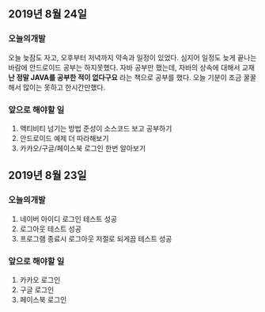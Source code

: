 ## 2019년 8월 24일
### 오늘의개발
오늘 늦잠도 자고, 오후부터 저녁까지 약속과 일정이 있었다. 심지어 일정도 늦게 끝나는 바람에 안드로이드 공부는 하지못했다.
자바 공부만 했는데, 자바의 상속에 대해서 교재 **난 정말 JAVA를 공부한 적이 없다구요** 라는 책으로 공부를 했다.
오늘 기분이 조금 꿀꿀해서 많이는 못하고 한시간만했다.

### 앞으로 해야할 일
1. 액티비티 넘기는 방법 준성이 소스코드 보고 공부하기
2. 안드로이드 예제 더 따라해보기
3. 카카오/구글/페이스북 로그인 한번 알아보기


## 2019년 8월 23일  
### 오늘의개발
1. 네이버 아이디 로그인 테스트 성공
2. 로그아웃 테스트 성공
3. 프로그램 종료시 로그아웃 저절로 되게끔 테스트 성공

### 앞으로 해야할 일
1. 카카오 로그인
2. 구글 로그인
3. 페이스북 로그인
